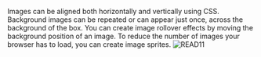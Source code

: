 Images can be aligned both horizontally and vertically using CSS.
Background images can be repeated or can appear just once, across the background of the box.
You can create image rollover effects by moving the background position of an image.
To reduce the number of images your browser has to load, you can create image sprites.
![READ11](https://user-images.githubusercontent.com/81154075/115496152-b8c73800-a271-11eb-8d30-14c36eb391f8.png)
